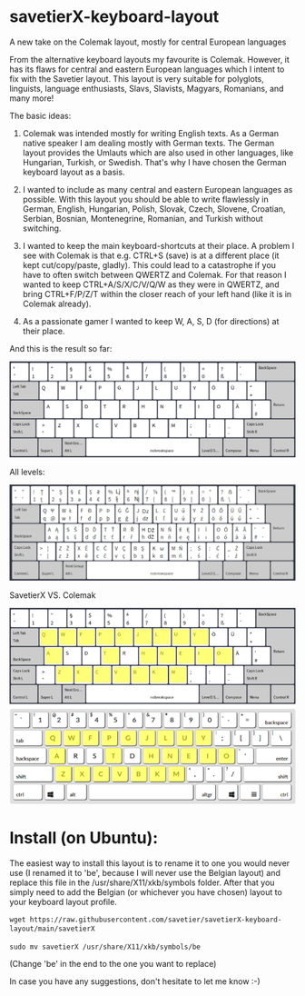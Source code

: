 # savetierX-keyboard-layout
A new take on the Colemak layout, mostly for central European languages

From the alternative keyboard layouts my favourite is Colemak. However, it has its flaws for central and eastern European languages which I intent to fix with the Savetier layout. This layout is very suitable for polyglots, linguists, language enthusiasts, Slavs, Slavists, Magyars, Romanians, and many more!

The basic ideas:

1) Colemak was intended mostly for writing English texts. As a German native speaker I am dealing mostly with German texts. The German layout provides the Umlauts which are also used in other languages, like Hungarian, Turkish, or Swedish. That's why I have chosen the German keyboard layout as a basis. 

2) I wanted to include as many central and eastern European languages as possible. With this layout you should be able to write flawlessly in German, English, Hungarian, Polish, Slovak, Czech, Slovene, Croatian, Serbian, Bosnian, Montenegrine, Romanian, and Turkish without switching.

3) I wanted to keep the main keyboard-shortcuts at their place. A problem I see with Colemak is that e.g. CTRL+S (save) is at a different place (it kept cut/copy/paste, gladly). This could lead to a catastrophe if you have to often switch between QWERTZ and Colemak. For that reason I wanted to keep CTRL+A/S/X/C/V/Q/W as they were in QWERTZ, and bring CTRL+F/P/Z/T within the closer reach of your left hand (like it is in Colemak already).

4) As a passionate gamer I wanted to keep W, A, S, D (for directions) at their place.

And this is the result so far:

![Level 1](https://raw.githubusercontent.com/savetier/savetier-keyboard-layout/main/savetier_keyb_layout_level1.png)

All levels:

![Level 1](https://raw.githubusercontent.com/savetier/savetier-keyboard-layout/main/savetier_keyb_layout_level3+4.png)

SavetierX VS. Colemak

![Savetier vs. Colemak](https://github.com/savetier/savetier-keyboard-layout/blob/main/savetier-colemak-compare.png)



# Install (on Ubuntu):
The easiest way to install this layout is to rename it to one you would never use (I renamed it to 'be', because I will never use the Belgian layout) and replace this file in the /usr/share/X11/xkb/symbols folder. After that you simply need to add the Belgian (or whichever you have chosen) layout to your keyboard layout profile. 

	wget https://raw.githubusercontent.com/savetier/savetierX-keyboard-layout/main/savetierX

	sudo mv savetierX /usr/share/X11/xkb/symbols/be

  (Change 'be' in the end to the one you want to replace)



In case you have any suggestions, don't hesitate to let me know :-)
